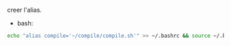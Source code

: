 creer l'alias.
- bash:

```bash
echo "alias compile='~/compile/compile.sh'" >> ~/.bashrc && source ~/.bashrc
```
